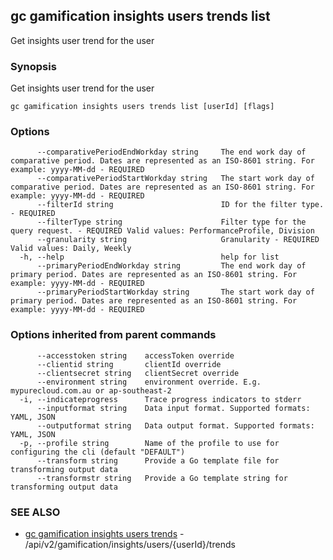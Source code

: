 ## gc gamification insights users trends list

Get insights user trend for the user

### Synopsis

Get insights user trend for the user

```
gc gamification insights users trends list [userId] [flags]
```

### Options

```
      --comparativePeriodEndWorkday string     The end work day of comparative period. Dates are represented as an ISO-8601 string. For example: yyyy-MM-dd - REQUIRED
      --comparativePeriodStartWorkday string   The start work day of comparative period. Dates are represented as an ISO-8601 string. For example: yyyy-MM-dd - REQUIRED
      --filterId string                        ID for the filter type. - REQUIRED
      --filterType string                      Filter type for the query request. - REQUIRED Valid values: PerformanceProfile, Division
      --granularity string                     Granularity - REQUIRED Valid values: Daily, Weekly
  -h, --help                                   help for list
      --primaryPeriodEndWorkday string         The end work day of primary period. Dates are represented as an ISO-8601 string. For example: yyyy-MM-dd - REQUIRED
      --primaryPeriodStartWorkday string       The start work day of primary period. Dates are represented as an ISO-8601 string. For example: yyyy-MM-dd - REQUIRED
```

### Options inherited from parent commands

```
      --accesstoken string    accessToken override
      --clientid string       clientId override
      --clientsecret string   clientSecret override
      --environment string    environment override. E.g. mypurecloud.com.au or ap-southeast-2
  -i, --indicateprogress      Trace progress indicators to stderr
      --inputformat string    Data input format. Supported formats: YAML, JSON
      --outputformat string   Data output format. Supported formats: YAML, JSON
  -p, --profile string        Name of the profile to use for configuring the cli (default "DEFAULT")
      --transform string      Provide a Go template file for transforming output data
      --transformstr string   Provide a Go template string for transforming output data
```

### SEE ALSO

* [gc gamification insights users trends](gc_gamification_insights_users_trends.html)	 - /api/v2/gamification/insights/users/{userId}/trends


